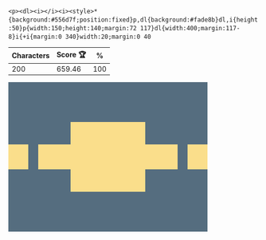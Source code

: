 `<p><dl><i></i><i><style>*{background:#556d7f;position:fixed}p,dl{background:#fade8b}dl,i{height:50}p{width:150;height:140;margin:72 117}dl{width:400;margin:117-8}i{+i{margin:0 340}width:20;margin:0 40`

| Characters | Score 🏆 | %   |
| ---------- | -------- | --- |
| 200        | 659.46   | 100 |

![](/2025/Jul2025/06/20250706.png)
